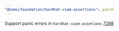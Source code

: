 ```yaml
---
"@nomicfoundation/hardhat-viem-assertions": patch
---
```


Support panic errors in `hardhat-viem-assetions` [7288](https://github.com/NomicFoundation/hardhat/issues/7288)
